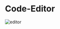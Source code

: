 # Code-Editor

![editor](https://github.com/IshaJain1408/Code-Editor/assets/116328120/4948ad33-f33c-4b68-af63-165efc714725)
